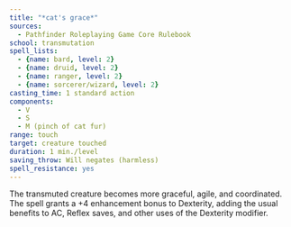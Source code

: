 ```yaml
---
title: "*cat's grace*"
sources:
  - Pathfinder Roleplaying Game Core Rulebook
school: transmutation
spell_lists:
  - {name: bard, level: 2}
  - {name: druid, level: 2}
  - {name: ranger, level: 2}
  - {name: sorcerer/wizard, level: 2}
casting_time: 1 standard action
components:
  - V
  - S
  - M (pinch of cat fur)
range: touch
target: creature touched
duration: 1 min./level
saving_throw: Will negates (harmless)
spell_resistance: yes
---
```


The transmuted creature becomes more graceful, agile, and coordinated. The spell grants a +4 enhancement bonus to Dexterity, adding the usual benefits to AC, Reflex saves, and other uses of the Dexterity modifier.

